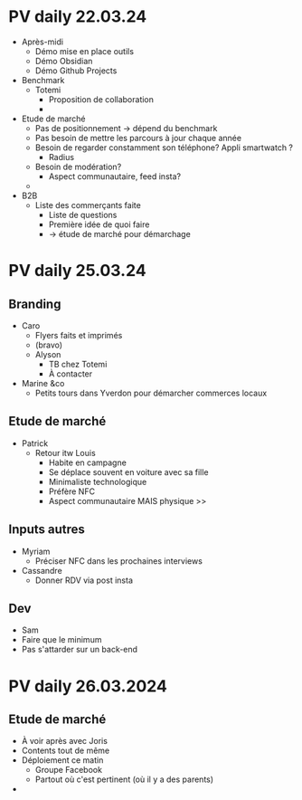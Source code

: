 # PV daily 22.03.24

- Après-midi
  - Démo mise en place outils
  - Démo Obsidian
  - Démo Github Projects
- Benchmark
  - Totemi
    - Proposition de collaboration
    -
- Etude de marché
  - Pas de positionnement -> dépend du benchmark
  - Pas besoin de mettre les parcours à jour chaque année
  - Besoin de regarder constamment son téléphone? Appli smartwatch ?
    - Radius
  - Besoin de modération?
    - Aspect communautaire, feed insta?
  -
- B2B
  - Liste des commerçants faite
    - Liste de questions
    - Première idée de quoi faire
    - -> étude de marché pour démarchage

# PV daily 25.03.24

## Branding

- Caro
  - Flyers faits et imprimés
  - (bravo)
  - Alyson
    - TB chez Totemi
    - À contacter
- Marine &co
  - Petits tours dans Yverdon pour démarcher commerces locaux

## Etude de marché

- Patrick
  - Retour itw Louis
    - Habite en campagne
    - Se déplace souvent en voiture avec sa fille
    - Minimaliste technologique
    - Préfère NFC
    - Aspect communautaire MAIS physique >>

## Inputs autres

- Myriam
  - Préciser NFC dans les prochaines interviews
- Cassandre
  - Donner RDV via post insta
## Dev

- Sam
- Faire que le minimum
- Pas s'attarder sur un back-end

# PV daily 26.03.2024

## Etude de marché

- À voir après avec Joris
- Contents tout de même
- Déploiement ce matin
  - Groupe Facebook
  - Partout où c'est pertinent (où il y a des parents)
-
